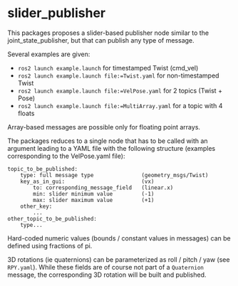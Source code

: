 # slider_publisher

This packages proposes a slider-based publisher node similar to the joint_state_publisher, but that can publish any type of message.

Several examples are given:
*   `ros2 launch example.launch` for timestamped Twist (cmd_vel)
*   `ros2 launch example.launch file:=Twist.yaml` for non-timestamped Twist
*   `ros2 launch example.launch file:=VelPose.yaml` for 2 topics (Twist + Pose)
*   `ros2 launch example.launch file:=MultiArray.yaml` for a topic with 4 floats

Array-based messages are possible only for floating point arrays. 

The packages reduces to a single node that has to be called with an argument leading to a YAML file with the following structure (examples corresponding to the VelPose.yaml file):

    topic_to_be_published:  
        type: full message type               (geometry_msgs/Twist)  
        key_as_in_gui:                        (vx)  
            to: corresponding_message_field   (linear.x)  
            min: slider minimum value         (-1)  
            max: slider maximum value         (+1)  
        other_key:  
            ...
    other_topic_to_be_published:  
        type...

Hard-coded numeric values (bounds / constant values in messages) can be defined using fractions of pi.

3D rotations (ie quaternions) can be parameterized as roll / pitch / yaw (see `RPY.yaml`). While these fields are of course not part of a `Quaternion` message, the corresponding 3D rotation will be built and published.
